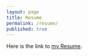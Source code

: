 ```yaml
---
layout: page
title: Resume
permalink: /resume/
published: true
--- 
```


Here is the link to <A HREF="ShafieiNazila-CV-Nov23.pdf">my Resume</A>. 
